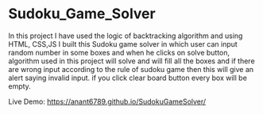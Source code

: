 # Sudoku_Game_Solver
In this project I have used the logic of backtracking algorithm and using HTML, CSS,JS   I built this Sudoku game solver in which user can input random number in some boxes and when he clicks on solve button, algorithm used in this project will solve and will fill all the boxes and if there are wrong input according to the rule of sudoku game then this will give an alert saying invalid input. if you  click clear board button every box will be empty.

Live Demo: https://anant6789.github.io/SudokuGameSolver/
